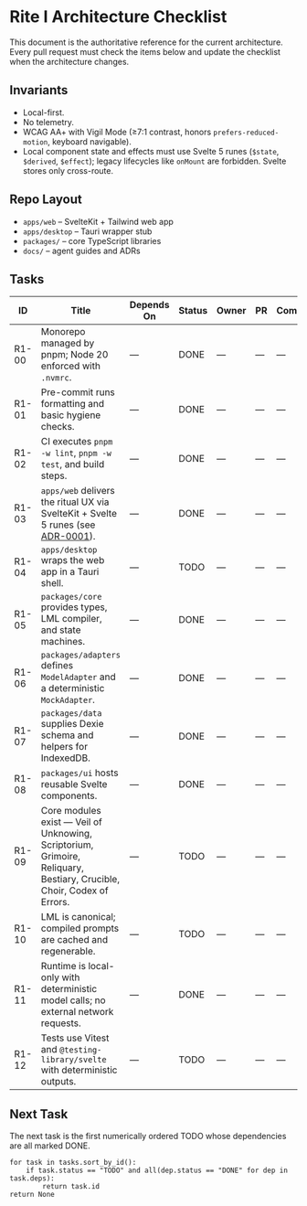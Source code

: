 # Rite I Architecture Checklist

This document is the authoritative reference for the current architecture. Every pull request must check the items below and update the checklist when the architecture changes.

## Invariants

- Local-first.
- No telemetry.
- WCAG AA+ with Vigil Mode (≥7:1 contrast, honors `prefers-reduced-motion`, keyboard navigable).
- Local component state and effects must use Svelte 5 runes (`$state`, `$derived`, `$effect`); legacy lifecycles like `onMount` are forbidden. Svelte stores only cross-route.

## Repo Layout

- `apps/web` – SvelteKit + Tailwind web app
- `apps/desktop` – Tauri wrapper stub
- `packages/` – core TypeScript libraries
- `docs/` – agent guides and ADRs

## Tasks

| ID                                              | Title                                                                                                                 | Depends On | Status | Owner | PR  | Commit |
| ----------------------------------------------- | --------------------------------------------------------------------------------------------------------------------- | ---------- | ------ | ----- | --- | ------ |
| <!-- TASK:{ "id":"R1-00", "deps":[] } --> R1-00 | Monorepo managed by pnpm; Node 20 enforced with `.nvmrc`.                                                             | —          | DONE   | —     | —   | —      |
| <!-- TASK:{ "id":"R1-01", "deps":[] } --> R1-01 | Pre-commit runs formatting and basic hygiene checks.                                                                  | —          | DONE   | —     | —   | —      |
| <!-- TASK:{ "id":"R1-02", "deps":[] } --> R1-02 | CI executes `pnpm -w lint`, `pnpm -w test`, and build steps.                                                          | —          | DONE   | —     | —   | —      |
| <!-- TASK:{ "id":"R1-03", "deps":[] } --> R1-03 | `apps/web` delivers the ritual UX via SvelteKit + Svelte 5 runes (see [ADR-0001](decisions/0001-svelte5-runes.md)).   | —          | DONE   | —     | —   | —      |
| <!-- TASK:{ "id":"R1-04", "deps":[] } --> R1-04 | `apps/desktop` wraps the web app in a Tauri shell.                                                                    | —          | TODO   | —     | —   | —      |
| <!-- TASK:{ "id":"R1-05", "deps":[] } --> R1-05 | `packages/core` provides types, LML compiler, and state machines.                                                     | —          | DONE   | —     | —   | —      |
| <!-- TASK:{ "id":"R1-06", "deps":[] } --> R1-06 | `packages/adapters` defines `ModelAdapter` and a deterministic `MockAdapter`.                                         | —          | DONE   | —     | —   | —      |
| <!-- TASK:{ "id":"R1-07", "deps":[] } --> R1-07 | `packages/data` supplies Dexie schema and helpers for IndexedDB.                                                      | —          | DONE   | —     | —   | —      |
| <!-- TASK:{ "id":"R1-08", "deps":[] } --> R1-08 | `packages/ui` hosts reusable Svelte components.                                                                       | —          | DONE   | —     | —   | —      |
| <!-- TASK:{ "id":"R1-09", "deps":[] } --> R1-09 | Core modules exist — Veil of Unknowing, Scriptorium, Grimoire, Reliquary, Bestiary, Crucible, Choir, Codex of Errors. | —          | TODO   | —     | —   | —      |
| <!-- TASK:{ "id":"R1-10", "deps":[] } --> R1-10 | LML is canonical; compiled prompts are cached and regenerable.                                                        | —          | TODO   | —     | —   | —      |
| <!-- TASK:{ "id":"R1-11", "deps":[] } --> R1-11 | Runtime is local-only with deterministic model calls; no external network requests.                                   | —          | DONE   | —     | —   | —      |
| <!-- TASK:{ "id":"R1-12", "deps":[] } --> R1-12 | Tests use Vitest and `@testing-library/svelte` with deterministic outputs.                                            | —          | TODO   | —     | —   | —      |

## Next Task

The next task is the first numerically ordered TODO whose dependencies are all marked DONE.

```pseudo
for task in tasks.sort_by_id():
    if task.status == "TODO" and all(dep.status == "DONE" for dep in task.deps):
        return task.id
return None
```
